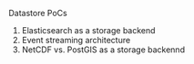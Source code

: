 Datastore PoCs

1. Elasticsearch as a storage backend
1. Event streaming architecture 
1. NetCDF vs. PostGIS as a storage backennd


